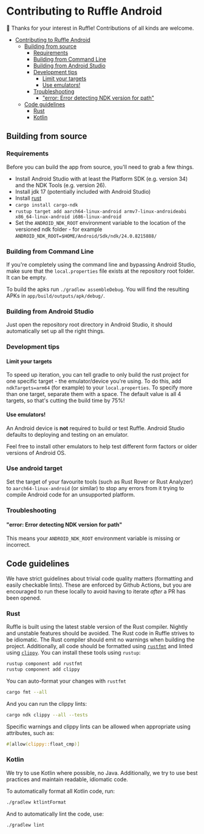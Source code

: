 # Contributing to Ruffle Android
🎉 Thanks for your interest in Ruffle! Contributions of all kinds are welcome.

<!-- TOC -->
* [Contributing to Ruffle Android](#contributing-to-ruffle-android)
  * [Building from source](#building-from-source)
    * [Requirements](#requirements)
    * [Building from Command Line](#building-from-command-line)
    * [Building from Android Studio](#building-from-android-studio)
    * [Development tips](#development-tips)
      * [Limit your targets](#limit-your-targets)
      * [Use emulators!](#use-emulators)
    * [Troubleshooting](#troubleshooting)
      * ["error: Error detecting NDK version for path"](#error-error-detecting-ndk-version-for-path)
  * [Code guidelines](#code-guidelines)
    * [Rust](#rust)
    * [Kotlin](#kotlin)
<!-- TOC -->

## Building from source
### Requirements
Before you can build the app from source, you'll need to grab a few things.

- Install Android Studio with at least the Platform SDK (e.g. version 34) and the NDK Tools (e.g. version 26).
- Install jdk 17 (potentially included with Android Studio)
- Install [rust](https://rustup.rs/)
- `cargo install cargo-ndk`
- `rustup target add aarch64-linux-android armv7-linux-androideabi x86_64-linux-android i686-linux-android`
- Set the `ANDROID_NDK_ROOT` environment variable to the location of the versioned ndk folder - for example `ANDROID_NDK_ROOT=$HOME/Android/Sdk/ndk/24.0.8215888/`

### Building from Command Line
If you're completely using the command line and bypassing Android Studio, make sure that the `local.properties`
file exists at the repository root folder. It can be empty.

To build the apks run `./gradlew assembleDebug`. You will find the resulting APKs in `app/build/outputs/apk/debug/`.

### Building from Android Studio
Just open the repository root directory in Android Studio, it should automatically set up all the right things.

### Development tips
#### Limit your targets
To speed up iteration, you can tell gradle to only build the rust project for one specific target - the emulator/device you're using.
To do this, add `ndkTargets=arm64` (for example) to your `local.properties`. To specify more than one target, separate them with a space.
The default value is all 4 targets, so that's cutting the build time by 75%!

#### Use emulators!
An Android device is **not** required to build or test Ruffle. Android Studio defaults to deploying and testing on an emulator.

Feel free to install other emulators to help test different form factors or older versions of Android OS.

### Use android target
Set the target of your favourite tools (such as Rust Rover or Rust Analyzer) to `aarch64-linux-android` (or similar)
to stop any errors from it trying to compile Android code for an unsupported platform.

### Troubleshooting

#### "error: Error detecting NDK version for path"
This means your `ANDROID_NDK_ROOT` environment variable is missing or incorrect.

## Code guidelines
We have strict guidelines about trivial code quality matters (formatting and easily checkable lints).
These are enforced by Github Actions, but you are encouraged to run these locally to avoid having to iterate *after* a PR has been opened.

### Rust
Ruffle is built using the latest stable version of the Rust compiler. Nightly and unstable features should be avoided.
The Rust code in Ruffle strives to be idiomatic. The Rust compiler should emit no warnings when building the project. Additionally, all code should be formatted using [`rustfmt`](https://github.com/rust-lang/rustfmt) and linted using [`clippy`](https://github.com/rust-lang/rust-clippy). You can install these tools using `rustup`:

```sh
rustup component add rustfmt
rustup component add clippy
```

You can auto-format your changes with `rustfmt`

```sh
cargo fmt --all
```

And you can run the clippy lints:

```sh
cargo ndk clippy --all --tests
```

Specific warnings and clippy lints can be allowed when appropriate using attributes, such as:

```rs
#[allow(clippy::float_cmp)]
```

### Kotlin
We try to use Kotlin where possible, no Java. Additionally, we try to use best practices and maintain readable, idiomatic code.

To automatically format all Kotlin code, run:

```sh
./gradlew ktlintFormat
```

And to automatically lint the code, use:

```sh
./gradlew lint
```